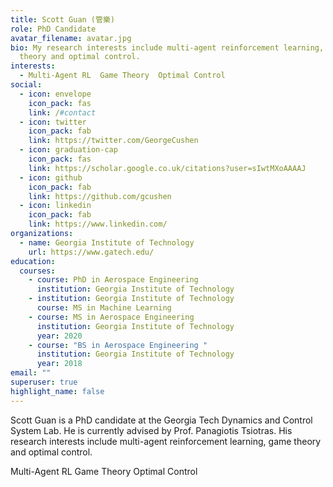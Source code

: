 ```yaml
---
title: Scott Guan (管樂)
role: PhD Candidate
avatar_filename: avatar.jpg
bio: My research interests include multi-agent reinforcement learning, game
  theory and optimal control.
interests:
  - Multi-Agent RL  Game Theory  Optimal Control
social:
  - icon: envelope
    icon_pack: fas
    link: /#contact
  - icon: twitter
    icon_pack: fab
    link: https://twitter.com/GeorgeCushen
  - icon: graduation-cap
    icon_pack: fas
    link: https://scholar.google.co.uk/citations?user=sIwtMXoAAAAJ
  - icon: github
    icon_pack: fab
    link: https://github.com/gcushen
  - icon: linkedin
    icon_pack: fab
    link: https://www.linkedin.com/
organizations:
  - name: Georgia Institute of Technology
    url: https://www.gatech.edu/
education:
  courses:
    - course: PhD in Aerospace Engineering
      institution: Georgia Institute of Technology
    - institution: Georgia Institute of Technology
      course: MS in Machine Learning
    - course: MS in Aerospace Engineering
      institution: Georgia Institute of Technology
      year: 2020
    - course: "BS in Aerospace Engineering "
      institution: Georgia Institute of Technology
      year: 2018
email: ""
superuser: true
highlight_name: false
---
```

Scott Guan is a PhD candidate at the Georgia Tech Dynamics and Control System Lab. He is currently advised by Prof. Panagiotis Tsiotras. His research interests include multi-agent reinforcement learning, game theory and optimal control.

Multi-Agent RL Game Theory Optimal Control